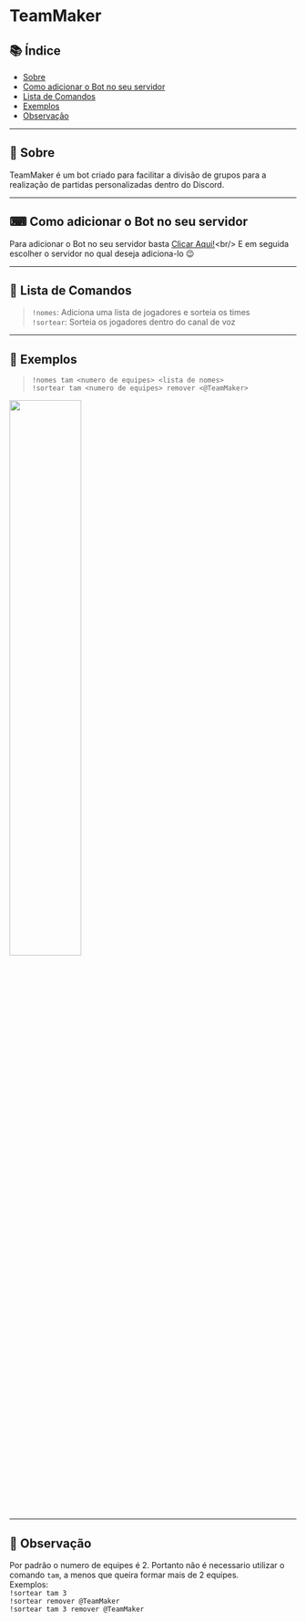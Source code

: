 # TeamMaker

## 📚 Índice 

- [Sobre](#-sobre)
- [Como adicionar o Bot no seu servidor](#-como-adicionar-o-bot-no-seu-servidor)
- [Lista de Comandos](#-lista-de-comandos)
- [Exemplos](#-exemplos)
- [Observação](#-observação)

---

## 📖 Sobre

TeamMaker é um bot criado para facilitar a divisão de grupos para a realização de partidas personalizadas dentro do Discord.

---

## ⌨ Como adicionar o Bot no seu servidor

Para adicionar o Bot no seu servidor basta [Clicar Aqui!](https://discordapp.com/oauth2/authorize?client_id=718711464776564767&scope=bot&permissions=3072 "https://discordapp.com/oauth2/authorize?client_id=718711464776564767&scope=bot&permissions=3072")<br/>
E em seguida escolher o servidor no qual deseja adiciona-lo 😉

---

## 📝 Lista de Comandos

> `!nomes`: Adiciona uma lista de jogadores e sorteia os times <br/>
> `!sortear`: Sorteia os jogadores dentro do canal de voz <br/>

---

## 📌 Exemplos

> `!nomes tam <numero de equipes> <lista de nomes>`<br/>
> `!sortear tam <numero de equipes> remover <@TeamMaker>`<br/>

<img src="https://media.discordapp.net/attachments/734516091107147887/735184454221561906/bot_sortear.PNG" width="50%">

---

## 📌 Observação

Por padrão o numero de equipes é 2. Portanto não é necessario utilizar o comando `tam`, a menos que queira formar mais de 2 equipes. <br/>
Exemplos: <br/>
`!sortear tam 3` <br/>
`!sortear remover @TeamMaker` <br/>
`!sortear tam 3 remover @TeamMaker` <br/>
